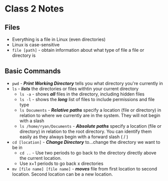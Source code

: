 # Class 2 Notes

## Files

* Everything is a file in Linux (even directories)
* Linux is case-sensitive
* `file [path]` - obtain information about what type of file a file or directory is

## Basic Commands

* `pwd` - ***Print Working Directory*** tells you what directory you're currently in
* `ls` - ***lists*** the directories or files withtin your current directory
    * `ls -a` - shows ***all*** files in the directory, including hidden files
    * `ls -l` - shows the ***long*** list of files to include permissions and file type
    * `ls Documents` - ***Relative paths*** specify a location (file or directory) in relation to where we currently are in the system. They will not begin with a slash
    * `ls /home/ryan/Documents` - ***Absolute paths*** specify a location (file or directory) in relation to the root directory. You can identify them easily as they always begin with a forward slash ( / )
* `cd [location]` - ***Change Directory*** to...change the directory we want to be in
    * `cd ..` - Use two periods to go back to the directory directly above the current location.
    * Use x+1 periods to go back x directories
* `mv [file name] [file name]` - ***moves*** file from first location to second location. Second location can be a new location.
